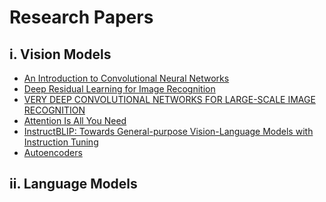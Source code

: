 # Research Papers

## i. Vision Models

<ul>

  <li><a href="https://arxiv.org/pdf/1511.08458">An Introduction to Convolutional Neural Networks</a> </li>

  <li><a href="https://arxiv.org/pdf/1512.03385">Deep Residual Learning for Image Recognition</a></li>

  <li><a href="https://arxiv.org/pdf/1409.1556">VERY DEEP CONVOLUTIONAL NETWORKS FOR LARGE-SCALE IMAGE RECOGNITION</a></li>

  <li><a href="https://arxiv.org/pdf/1706.03762">Attention Is All You Need</a></li>

  <li><a href="https://arxiv.org/pdf/2305.06500">InstructBLIP: Towards General-purpose Vision-Language Models with Instruction Tuning</a></li>
  <li><a href="https://arxiv.org/pdf/2003.05991">Autoencoders</a></li>

</ul>

## ii. Language Models
